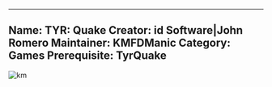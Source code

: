 -----------------------
Name: TYR: Quake
Creator: id Software|John Romero
Maintainer: KMFDManic
Category: Games
Prerequisite: TyrQuake
-----------------------
![km](https://i.imgur.com/oMPw7Mb.jpg)
